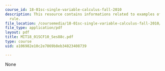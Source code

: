 ```yaml
---
course_id: 18-01sc-single-variable-calculus-fall-2010
description: This resource contains informations related to examples of l'hospital's
  rule.
file_location: /coursemedia/18-01sc-single-variable-calculus-fall-2010/a106982e10c2e7869b8eb34823408739_MIT18_01SCF10_Ses88c.pdf
file_type: application/pdf
layout: pdf
title: MIT18_01SCF10_Ses88c.pdf
type: course
uid: a106982e10c2e7869b8eb34823408739

---
```

None
